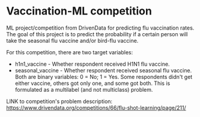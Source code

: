 # Vaccination-ML competition
ML project/competition from DrivenData for predicting flu vaccination rates.
The goal of this project is to predict the probability if a certain person will take the seasonal flu vaccine and/or bird-flu vaccine.

For this competition, there are two target variables:

- h1n1_vaccine - Whether respondent received H1N1 flu vaccine.
- seasonal_vaccine - Whether respondent received seasonal flu vaccine.
Both are binary variables: 0 = No; 1 = Yes. Some respondents didn't get either vaccine, others got only one, and some got both. This is formulated as a multilabel (and not multiclass) problem.

LINK to competition's problem description: https://www.drivendata.org/competitions/66/flu-shot-learning/page/211/

